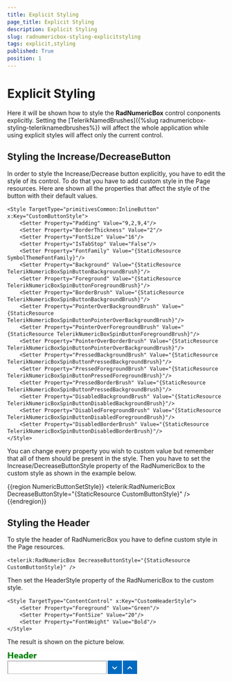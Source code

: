 ```yaml
---
title: Explicit Styling
page_title: Explicit Styling
description: Explicit Styling
slug: radnumericbox-styling-explicitstyling
tags: explicit,styling
published: True
position: 1
---
```


# Explicit Styling

Here it will be shown how to style the **RadNumericBox** control conponents explicitly. Setting the [TelerikNamedBrushes]({%slug radnumericbox-styling-teleriknamedbrushes%}) will affect the whole application while using explicit styles will affect only the current control.

## Styling the Increase/DecreaseButton

In order to style the Increase/Decrease button explicitly, you have to edit the style of its control. To do that you have to add custom style in the Page resources. Here are shown all the properties that affect the style of the button with their default values.

	<Style TargetType="primitivesCommon:InlineButton" x:Key="CustomButtonStyle">
	    <Setter Property="Padding" Value="9,2,9,4"/>
	    <Setter Property="BorderThickness" Value="2"/>
	    <Setter Property="FontSize" Value="16"/>
	    <Setter Property="IsTabStop" Value="False"/>
	    <Setter Property="FontFamily" Value="{StaticResource SymbolThemeFontFamily}"/>
	    <Setter Property="Background" Value="{StaticResource TelerikNumericBoxSpinButtonBackgroundBrush}"/>
	    <Setter Property="Foreground" Value="{StaticResource TelerikNumericBoxSpinButtonForegroundBrush}"/>
	    <Setter Property="BorderBrush" Value="{StaticResource TelerikNumericBoxSpinButtonBackgroundBrush}"/>
	    <Setter Property="PointerOverBackgroundBrush" Value="{StaticResource TelerikNumericBoxSpinButtonPointerOverBackgroundBrush}"/>
	    <Setter Property="PointerOverForegroundBrush" Value="{StaticResource TelerikNumericBoxSpinButtonForegroundBrush}"/>
	    <Setter Property="PointerOverBorderBrush" Value="{StaticResource TelerikNumericBoxSpinButtonPointerOverBackgroundBrush}"/>
	    <Setter Property="PressedBackgroundBrush" Value="{StaticResource TelerikNumericBoxSpinButtonPressedBackgroundBrush}"/>
	    <Setter Property="PressedForegroundBrush" Value="{StaticResource TelerikNumericBoxSpinButtonPressedForegroundBrush}"/>
	    <Setter Property="PressedBorderBrush" Value="{StaticResource TelerikNumericBoxSpinButtonPressedBackgroundBrush}"/>
	    <Setter Property="DisabledBackgroundBrush" Value="{StaticResource TelerikNumericBoxSpinButtonDisabledBackgroundBrush}"/>
	    <Setter Property="DisabledForegroundBrush" Value="{StaticResource TelerikNumericBoxSpinButtonDisabledForegroundBrush}"/>
	    <Setter Property="DisabledBorderBrush" Value="{StaticResource TelerikNumericBoxSpinButtonDisabledBorderBrush}"/>
	</Style>

You can change every property you wish to custom value but remember that all of them should be present in the style. Then you have to set the Increase/DecreaseButtonStyle property of the RadNumericBox to the custom style as shown in the example below.


{{region NumericButtonSetStyle}}
	<telerik:RadNumericBox DecreaseButtonStyle="{StaticResource CustomButtonStyle}" />
	{{endregion}}



## Styling the Header

To style the header of RadNumericBox you have to define custom style in the Page resources.

	<telerik:RadNumericBox DecreaseButtonStyle="{StaticResource CustomButtonStyle}" />

Then set the HeaderStyle property of the RadNumericBox to the custom style.

	<Style TargetType="ContentControl" x:Key="CustomHeaderStyle">
	    <Setter Property="Foreground" Value="Green"/>
	    <Setter Property="FontSize" Value="20"/>
	    <Setter Property="FontWeight" Value="Bold"/>
	</Style>

The result is shown on the picture below.

![Explicit Styling-Header Style](images/ExplicitStyling-HeaderStyle.png)
